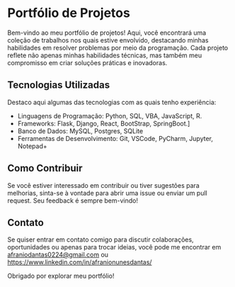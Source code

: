 # Portfólio de Projetos

Bem-vindo ao meu portfólio de projetos! Aqui, você encontrará uma coleção de trabalhos nos quais estive envolvido, destacando minhas habilidades em resolver problemas por meio da programação. Cada projeto reflete não apenas minhas habilidades técnicas, mas também meu compromisso em criar soluções práticas e inovadoras.

## Tecnologias Utilizadas

Destaco aqui algumas das tecnologias com as quais tenho experiência:

- Linguagens de Programação: Python, SQL, VBA, JavaScript, R.
- Frameworks: Flask, Django, React, BootStrap, SpringBoot.]
- Banco de Dados: MySQL, Postgres, SQLite
- Ferramentas de Desenvolvimento: Git, VSCode, PyCharm, Jupyter, Notepad+

## Como Contribuir

Se você estiver interessado em contribuir ou tiver sugestões para melhorias, sinta-se à vontade para abrir uma issue ou enviar um pull request. Seu feedback é sempre bem-vindo!

## Contato

Se quiser entrar em contato comigo para discutir colaborações, oportunidades ou apenas para trocar ideias, você pode me encontrar em afraniodantas0224@gmail.com ou https://www.linkedin.com/in/afranionunesdantas/

Obrigado por explorar meu portfólio!